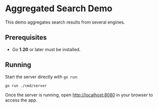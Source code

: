 # Aggregated Search Demo

This demo aggregates search results from several engines.

## Prerequisites

- Go **1.20** or later must be installed.

## Running

Start the server directly with `go run`:

```bash
go run ./cmd/server
```

Once the server is running, open [http://localhost:8080](http://localhost:8080) in your browser to access the app.
